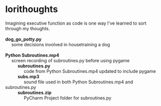 # <b>lorithoughts</b>
Imagining executive function as code is one way I've learned to sort through my thoughts.
<br>
<br>
<b>dog_go_potty.py</b>
<br>&#160;&#160;&#160;&#160;&#160;some decisions involved in housetraining a dog
<br><br><b>Python Subroutines.mp4</b>
<br>&#160;&#160;&#160;&#160;&#160;screen recording of subroutines.py before using pygame
<br>&#160;&#160;&#160;&#160;&#160;&#160;&#160;&#160;&#160;&#160;<b>subroutines.py</b>
<br>&#160;&#160;&#160;&#160;&#160;&#160;&#160;&#160;&#160;&#160;&#160;&#160;&#160;&#160;&#160;code from Python Subroutines.mp4 updated to include pygame
<br>&#160;&#160;&#160;&#160;&#160;&#160;&#160;&#160;&#160;&#160;<b>subs.mp3</b>
<br>&#160;&#160;&#160;&#160;&#160;&#160;&#160;&#160;&#160;&#160;&#160;&#160;&#160;&#160;&#160;sound file used in both Python Subroutines.mp4 and subroutines.py
<br>&#160;&#160;&#160;&#160;&#160;&#160;&#160;&#160;&#160;&#160;<b>subroutines.zip</b>
<br>&#160;&#160;&#160;&#160;&#160;&#160;&#160;&#160;&#160;&#160;&#160;&#160;&#160;&#160;&#160;PyCharm Project folder for subroutines.py
